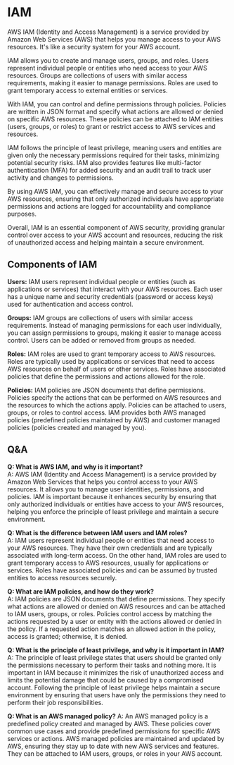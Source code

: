 # IAM

AWS IAM (Identity and Access Management) is a service provided by Amazon Web Services (AWS) that helps you manage access to your AWS resources. It's like a security system for your AWS account.

IAM allows you to create and manage users, groups, and roles. Users represent individual people or entities who need access to your AWS resources. Groups are collections of users with similar access requirements, making it easier to manage permissions. Roles are used to grant temporary access to external entities or services.

With IAM, you can control and define permissions through policies. Policies are written in JSON format and specify what actions are allowed or denied on specific AWS resources. These policies can be attached to IAM entities (users, groups, or roles) to grant or restrict access to AWS services and resources.

IAM follows the principle of least privilege, meaning users and entities are given only the necessary permissions required for their tasks, minimizing potential security risks. IAM also provides features like multi-factor authentication (MFA) for added security and an audit trail to track user activity and changes to permissions.

By using AWS IAM, you can effectively manage and secure access to your AWS resources, ensuring that only authorized individuals have appropriate permissions and actions are logged for accountability and compliance purposes.

Overall, IAM is an essential component of AWS security, providing granular control over access to your AWS account and resources, reducing the risk of unauthorized access and helping maintain a secure environment.

## Components of IAM 

**Users:** IAM users represent individual people or entities (such as applications or services) that interact with your AWS resources. Each user has a unique name and security credentials (password or access keys) used for authentication and access control.

**Groups:** IAM groups are collections of users with similar access requirements. Instead of managing permissions for each user individually, you can assign permissions to groups, making it easier to manage access control. Users can be added or removed from groups as needed.

**Roles:** IAM roles are used to grant temporary access to AWS resources. Roles are typically used by applications or services that need to access AWS resources on behalf of users or other services. Roles have associated policies that define the permissions and actions allowed for the role.

**Policies:** IAM policies are JSON documents that define permissions. Policies specify the actions that can be performed on AWS resources and the resources to which the actions apply. Policies can be attached to users, groups, or roles to control access. IAM provides both AWS managed policies (predefined policies maintained by AWS) and customer managed policies (policies created and managed by you).

## Q&A
**Q: What is AWS IAM, and why is it important?**  
A: AWS IAM (Identity and Access Management) is a service provided by Amazon Web Services that helps you control access to your AWS resources. It allows you to manage user identities, permissions, and policies. IAM is important because it enhances security by ensuring that only authorized individuals or entities have access to your AWS resources, helping you enforce the principle of least privilege and maintain a secure environment.

**Q: What is the difference between IAM users and IAM roles?**  
A: IAM users represent individual people or entities that need access to your AWS resources. They have their own credentials and are typically associated with long-term access. On the other hand, IAM roles are used to grant temporary access to AWS resources, usually for applications or services. Roles have associated policies and can be assumed by trusted entities to access resources securely.

**Q: What are IAM policies, and how do they work?**  
A: IAM policies are JSON documents that define permissions. They specify what actions are allowed or denied on AWS resources and can be attached to IAM users, groups, or roles. Policies control access by matching the actions requested by a user or entity with the actions allowed or denied in the policy. If a requested action matches an allowed action in the policy, access is granted; otherwise, it is denied.

**Q: What is the principle of least privilege, and why is it important in IAM?**  
A: The principle of least privilege states that users should be granted only the permissions necessary to perform their tasks and nothing more. It is important in IAM because it minimizes the risk of unauthorized access and limits the potential damage that could be caused by a compromised account. Following the principle of least privilege helps maintain a secure environment by ensuring that users have only the permissions they need to perform their job responsibilities.

**Q: What is an AWS managed policy?**
A: An AWS managed policy is a predefined policy created and managed by AWS. These policies cover common use cases and provide predefined permissions for specific AWS services or actions. AWS managed policies are maintained and updated by AWS, ensuring they stay up to date with new AWS services and features. They can be attached to IAM users, groups, or roles in your AWS account.


